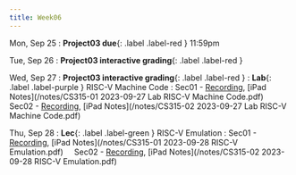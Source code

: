 ```yaml
---
title: Week06
---
```


Mon, Sep 25
: **Project03 due**{: .label .label-red } 11:59pm

Tue, Sep 26
: **Project03 interactive grading**{: .label .label-red }

Wed, Sep 27
: **Project03 interactive grading**{: .label .label-red }
: **Lab**{: .label .label-purple } RISC-V Machine Code
: Sec01 - [Recording](https://usfca.zoom.us/rec/share/GDxZikxIySGPzTlbwTt8FT43l6dxhRHo05Yqv8gX1jnxcyvcjWm5uJdfivQa1gIk.Wh7zfyYbofVRYUWQ?startTime=1695858784000),
          [iPad Notes](/notes/CS315-01 2023-09-27 Lab RISC-V Machine Code.pdf)
&nbsp; &nbsp;
Sec02 - [Recording](https://usfca.zoom.us/rec/share/qwBRbvm8DWIfmh2WRBLBYZVP5WHJPJZwpTONH_R54wBFc6i5hMI-Ej6j6FJYh9Q.9fi9IChyptL84wJb?startTime=1695864658000),
        [iPad Notes](/notes/CS315-02 2023-09-27 Lab RISC-V Machine Code.pdf)

Thu, Sep 28
: **Lec**{: .label .label-green } RISC-V Emulation
: Sec01 - [Recording](https://usfca.zoom.us/rec/share/YhJTJVOkCKXqp5PTl1_Z5nAFcJfsVyk_Zgf_9xtM8G6FogI9Fs91ybPRyGBn0TdE.52CRu9ojId4Sjk5W?startTime=1695913642000),
          [iPad Notes](/notes/CS315-01 2023-09-28 RISC-V Emulation.pdf)
&nbsp; &nbsp;
Sec02 - [Recording](https://usfca.zoom.us/rec/share/DHb-XxcirVCWAXoZiBaWF2YmXlN40F9wwF1oKSJRoMsgbtu3nrCxFF4WEdAiiCL-.LFrEB2SyPfE7fuA-?startTime=1695937633000),
        [iPad Notes](/notes/CS315-02 2023-09-28 RISC-V Emulation.pdf)
